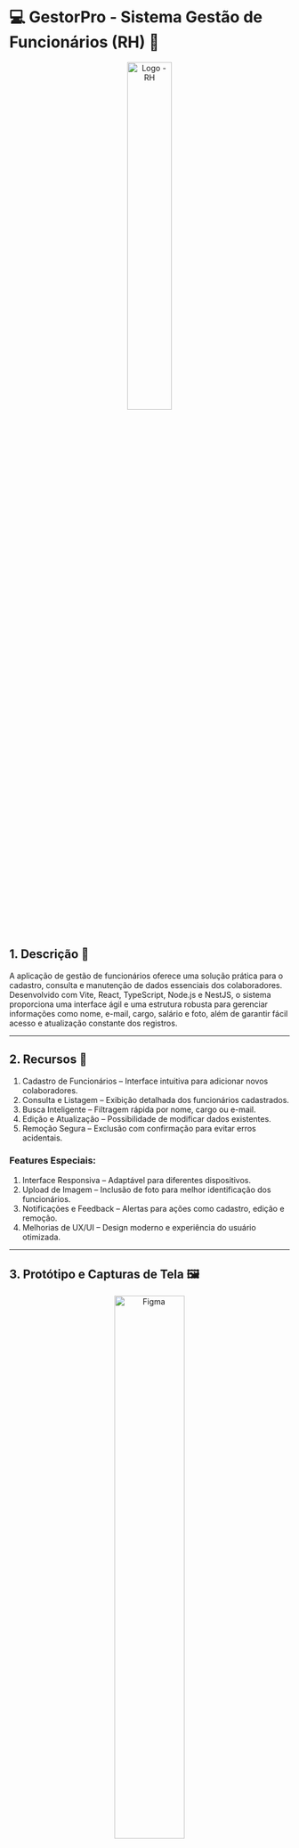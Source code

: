 # 💻 GestorPro - Sistema Gestão de Funcionários (RH) 📝

<div align="center">
    <img src="https://ik.imagekit.io/a210gfzra/GestorPro/icone_01-removebg-preview.png?updatedAt=1740514046360" title="Logo - RH" width="40%"/>
</div>

## 1. Descrição 📜

A aplicação de gestão de funcionários oferece uma solução prática para o cadastro, consulta e manutenção de dados essenciais dos colaboradores. Desenvolvido com Vite, React, TypeScript, Node.js e NestJS, o sistema proporciona uma interface ágil e uma estrutura robusta para gerenciar informações como nome, e-mail, cargo, salário e foto, além de garantir fácil acesso e atualização constante dos registros.

------

## 2. Recursos 🚀

1. Cadastro de Funcionários – Interface intuitiva para adicionar novos colaboradores.
2. Consulta e Listagem – Exibição detalhada dos funcionários cadastrados.
3. Busca Inteligente – Filtragem rápida por nome, cargo ou e-mail.
4. Edição e Atualização – Possibilidade de modificar dados existentes.
5. Remoção Segura – Exclusão com confirmação para evitar erros acidentais.

### Features Especiais:
1. Interface Responsiva – Adaptável para diferentes dispositivos.
2. Upload de Imagem – Inclusão de foto para melhor identificação dos funcionários.
3. Notificações e Feedback – Alertas para ações como cadastro, edição e remoção.
4. Melhorias de UX/UI – Design moderno e experiência do usuário otimizada.

------

## 3. Protótipo e Capturas de Tela 🖼️

<div align="center">
    <img src="https://ik.imagekit.io/m1iwfxqae/ProjetoIntegrador-GestorPro.svg?updatedAt=1740587657143" title="Figma" width="50%"/>
</div>

<br />

<a href="https://imgur.com/vK8ulM5"><img src="https://i.imgur.com/vK8ulM5.png" title="source: imgur.com" width="3%"/></a> [Protótipo desenvolvido no Figma](link para o Figma do Projeto)

------

## 4. Tecnologias 🛠️

| Item                         | Descrição  |
| ---------------------------- | ---------- |
| **Servidor**                 | Node JS    |
| **Linguagem de Programação** | TypeScript |
| **Biblioteca**               | React JS   |
| **Build**                    | Vite       |
| **Framework de Estilização** | Tailwind   |


------

## 5. Pré-requisitos 🧩

Antes de iniciar, certifique-se de ter as seguintes ferramentas instaladas:

- [Node.js](https://nodejs.org/) (v16+)
- [yarn](https://yarnpkg.com/)
- API NestJS API NestJS ([Repositório da API](https://github.com/Projeto-Integrador-Modelo-Gp01-Js06/rh-backend))

------

## 6. Configuração e Execução ⚙️

1. Clone o repositório do Projeto
2. Instale as dependências: `yarn`
3. Clone o repositório do Projeto Backend: (https://github.com/Projeto-Integrador-Modelo-Gp01-Js06/rh-backend)
4. Siga as instruções de **Configuração e Execução** descritas no README do Projeto Backend
5. Adicione o endereço de execução do projeto na variável de ambiente **VITE_API_URL**, no projeto React
6. Execute o Projeto React: `yarn dev`
7. A aplicação React estará disponível no endereço: `http://localhost:5173`

------

## 7. Estrutura do Projeto 📁

```plaintext
src/
│
├── components/       # Componentes reutilizáveis
├── models/           # Estrutura de dados da aplicação-
├── pages/            # Páginas da aplicação
├── services/         # Integração com a API (requisições HTTP)
└── App.tsx           # Componente principal da aplicação
```

------
## 8. Como Contribuir 🤝

1. Faça um fork do projeto
2. Crie uma branch com a sua feature (`git checkout -b minha-feature`)
3. Commit suas mudanças (`git commit -m 'Adiciona nova feature'`)
4. Faça um push para a branch (`git push origin minha-feature`)
5. Abra um Pull Request
